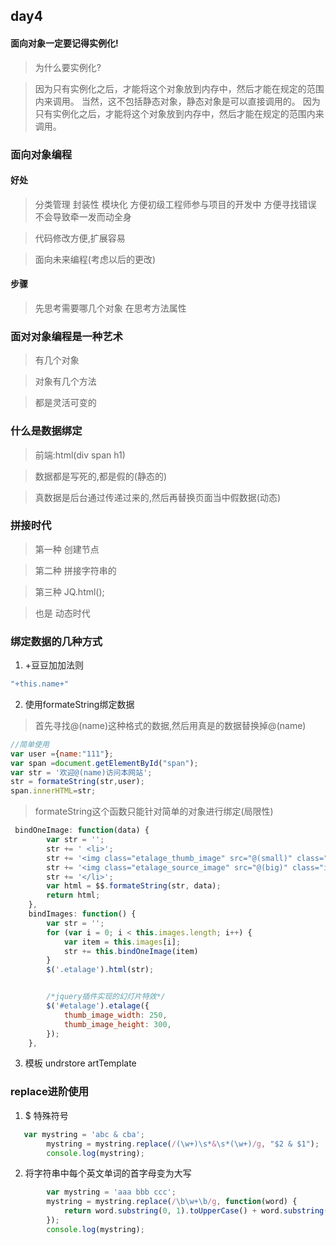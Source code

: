 ## day4

#### 面向对象一定要记得实例化!
> 为什么要实例化?


> 因为只有实例化之后，才能将这个对象放到内存中，然后才能在规定的范围内来调用。
当然，这不包括静态对象，静态对象是可以直接调用的。
因为只有实例化之后，才能将这个对象放到内存中，然后才能在规定的范围内来调用。


### 面向对象编程

#### 好处

> 分类管理 封装性 模块化 方便初级工程师参与项目的开发中 方便寻找错误 不会导致牵一发而动全身

> 代码修改方便,扩展容易

> 面向未来编程(考虑以后的更改)

#### 步骤

> 先思考需要哪几个对象 在思考方法属性

### 面对对象编程是一种艺术

> 有几个对象

> 对象有几个方法

> 都是灵活可变的

### 什么是数据绑定

> 前端:html(div span h1)

> 数据都是写死的,都是假的(静态的)

> 真数据是后台通过传递过来的,然后再替换页面当中假数据(动态)

### 拼接时代

>  第一种 创建节点

>  第二种 拼接字符串的

>  第三种 JQ.html();

>  也是 动态时代


### 绑定数据的几种方式

1. +豆豆加加法则 

```javascript
"+this.name+"
```

2. 使用formateString绑定数据

> 首先寻找@(name)这种格式的数据,然后用真是的数据替换掉@(name) 

```javascript
//简单使用
var user ={name:"111"};
var span =document.getElementById("span");
var str = '欢迎@(name)访问本网站';
str = formateString(str,user);
span.innerHTML=str;
```

> formateString这个函数只能针对简单的对象进行绑定(局限性)

```javascript
 bindOneImage: function(data) {
        var str = '';
        str += ' <li>';
        str += '<img class="etalage_thumb_image" src="@(small)" class="img-responsive" />';
        str += '<img class="etalage_source_image" src="@(big)" class="img-responsive" />';
        str += '</li>';
        var html = $$.formateString(str, data);
        return html;
    },
    bindImages: function() {
        var str = '';
        for (var i = 0; i < this.images.length; i++) {
            var item = this.images[i];
            str += this.bindOneImage(item)
        }
        $('.etalage').html(str);


        /*jquery插件实现的幻灯片特效*/
        $('#etalage').etalage({
            thumb_image_width: 250,
            thumb_image_height: 300,
        });
    },
```

3. 模板 undrstore artTemplate




### replace进阶使用

1. $ 特殊符号

```javascript
   var mystring = 'abc & cba';
        mystring = mystring.replace(/(\w+)\s*&\s*(\w+)/g, "$2 & $1");
        console.log(mystring);
```

2. 将字符串中每个英文单词的首字母变为大写


```javascript
        var mystring = 'aaa bbb ccc';
        mystring = mystring.replace(/\b\w+\b/g, function(word) {
            return word.substring(0, 1).toUpperCase() + word.substring(1);
        });
        console.log(mystring);
```